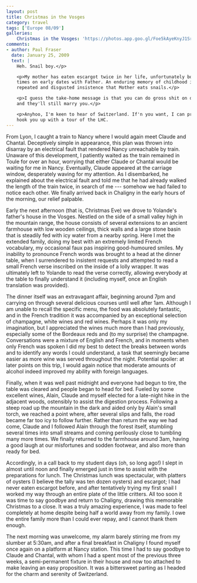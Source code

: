 ```yaml
---
layout: post
title: Christmas in the Vosges
category: travel
tags: ['Europe 08/09']
galleries:
    Christmas in the Vosges: 'https://photos.app.goo.gl/Foe5kAyeKnyJ1Srs9'
comments:
- author: Paul Fraser
  date: January 25, 2009
  text: |
    Heh. Snail boy.</p>

    <p>My mother has eaten escargot twice in her life, unfortunately both
    times on early dates with Father. An enduring memory of childhood is his
    repeated and disgusted insistence that Mother eats snails.</p>

    <p>I guess the take-home message is that you can do gross shit on dates
    and they'll still marry you.</p>

    <p>Anyhoo, I'm keen to hear of Switzerland. If'n you want, I can prolly
    hook you up with a tour of the LHC.
---
```


From Lyon, I caught a train to Nancy where I would again meet Claude and
Chantal.
Deceptively simple in appearance, this plan was thrown into disarray by an
electrical fault that rendered Nancy unreachable by train.
Unaware of this development, I patiently waited as the train remained in
Toule for over an hour, worrying that either Claude or Chantal would be
waiting for me in Nancy.
Eventually, Claude appeared at the carriage window, desperately waving for my
attention.
As I disembarked, he explained about the electrical fault and told me that he
had already walked the length of the train twice, in search of me --- somehow
we had failed to notice each other.
We finally arrived back in Chaligny in the early hours of the morning, our
relief palpable.

Early the next afternoon (that is, Christmas Eve) we drove to Yolande's
father's house in the Vosges.
Nestled on the side of a small valley high in the mountain range, the house
consists of several extensions to an ancient farmhouse with low wooden
ceilings, thick walls and a large stone basin that is steadily fed with icy
water from a nearby spring.
Here I met the extended family, doing my best with an extremely limited
French vocabulary, my occasional faux pas inspiring good-humoured smiles.
My inability to pronounce French words was brought to a head at the dinner
table, when I surrendered to insistent requests and attempted to read a small
French verse inscribed on the inside of a lolly wrapper.
It was ultimately left to Yolande to read the verse correctly, allowing
everybody at the table to finally understand it (including myself, once an
English translation was provided).

The dinner itself was an extravagant affair, beginning around 7pm and carrying
on through several delicious courses until well after 1am.
Although I am unable to recall the specific menu, the food was absolutely
fantastic, and in the French tradition it was accompanied by an exceptional
selection of champagne, white wines and red wines.
Perhaps it was only my imagination, but I appreciated the wines much more than
I had previously, especially some of the Bordeaux reds and (to my surprise)
the champagne.
Conversations were a mixture of English and French, and in moments when only
French was spoken I did my best to detect the breaks between words and to
identify any words I could understand, a task that seemingly became easier as
more wine was served throughout the night.
Potential spoiler: at later points on this trip, I would again notice that
moderate amounts of alcohol indeed improved my ability with foreign languages.

Finally, when it was well past midnight and everyone had begun to tire, the
table was cleared and people began to head for bed.
Fueled by some excellent wines, Alain, Claude and myself elected for a
late-night hike in the adjacent woods, ostensibly to assist the digestion
process.
Following a steep road up the mountain in the dark and aided only by Alain's
small torch, we reached a point where, after several slips and falls, the road
became far too icy to follow further.
Rather than return the way we had come, Claude and I followed Alain through
the forest itself, stumbling several times into small streams and coming
perilously close to tumbling many more times.
We finally returned to the farmhouse around 3am, having a good laugh at our
misfortunes and sodden footwear, and also more than ready for bed.

Accordingly, in a call back to my student days (oh, so long ago!) I slept in
almost until noon and finally emerged just in time to assist with the
preparations for lunch.
The Christmas lunch was spectacular, with platters of oysters (I believe the
tally was ten dozen oysters) and escargot; I had never eaten escargot before,
and after tentatively trying my first snail I worked my way through an entire
plate of the little critters.
All too soon it was time to say goodbye and return to Chaligny, drawing this
memorable Christmas to a close.
It was a truly amazing experience, I was made to feel completely at home
despite being half a world away from my family.
I owe the entire family more than I could ever repay, and I cannot thank them
enough.

The next morning was unwelcome, my alarm barely stirring me from my slumber at
5:30am, and after a final breakfast in Chaligny I found myself once again on a
platform at Nancy station.
This time I had to say goodbye to Claude and Chantal, with whom I had a spent
most of the previous three weeks, a semi-permanent fixture in their house and
now too attached to make leaving an easy proposition.
It was a bittersweet parting as I headed for the charm and serenity of
Switzerland.
